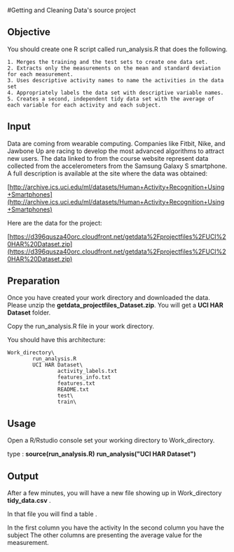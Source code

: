 #Getting and Cleaning Data's source project

## Objective

You should create one R script called run_analysis.R that does the following. 

    1. Merges the training and the test sets to create one data set.
    2. Extracts only the measurements on the mean and standard deviation for each measurement. 
    3. Uses descriptive activity names to name the activities in the data set
    4. Appropriately labels the data set with descriptive variable names. 
    5. Creates a second, independent tidy data set with the average of each variable for each activity and each subject. 

## Input

Data are coming from wearable computing. Companies like Fitbit, Nike, and Jawbone Up are racing to develop the most advanced algorithms to attract new users. The data linked to from the course website represent data collected from the accelerometers from the Samsung Galaxy S smartphone. A full description is available at the site where the data was obtained:

[http://archive.ics.uci.edu/ml/datasets/Human+Activity+Recognition+Using+Smartphones](http://archive.ics.uci.edu/ml/datasets/Human+Activity+Recognition+Using+Smartphones)

Here are the data for the project:

[https://d396qusza40orc.cloudfront.net/getdata%2Fprojectfiles%2FUCI%20HAR%20Dataset.zip](https://d396qusza40orc.cloudfront.net/getdata%2Fprojectfiles%2FUCI%20HAR%20Dataset.zip)

## Preparation

Once you have created your work directory and downloaded the data. 
Please unzip the **getdata_projectfiles_Dataset.zip**. You will get a **UCI HAR Dataset** folder. 

Copy the run_analysis.R file in your work directory. 

You should have this architecture:

    Work_directory\
            run_analysis.R
            UCI HAR Dataset\
                    activity_labels.txt
                    features_info.txt
                    features.txt
                    README.txt
                    test\
                    train\

## Usage

Open a R/Rstudio console
set your working directory to Work_directory.

type :  **source(run_analysis.R)**
        **run_analysis("UCI HAR Dataset")**
        
## Output

After a few minutes, you will have a new file showing up in Work_directory **tidy_data.csv**  .

In that file you will find a table .

In the first column you have the activity 
In the second column you have the subject 
The other columns are presenting the average value for the measurement.


        